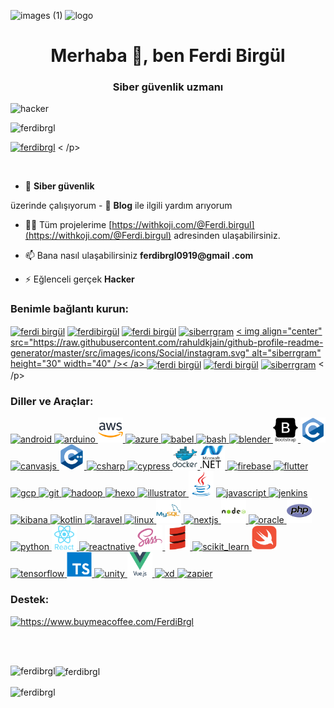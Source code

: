 ![images (1)](https://user-images.githubusercontent.com/77411013/211865205-69645c99-b8db-48de-b154-cbd47d5b2aad.jpeg)
![logo]()
<h1 align="center">Merhaba 👋, ben Ferdi 
Birgül</h1>
<h3 align="center">Siber güvenlik uzmanı</h3>
<img align="width"  alt="hacker"  rigth="400" src="https://encrypted-tbn0.gstatic.com/images?q=tbn:ANd9GcTotz2SQTcFexIsVryhMxSGIcL2_mDgmO9-WA&usqp=CAU" >

<p align="left"> <img src="https: //komarev.com/ghpvc/?username=ferdibrgl&label=Profile%20views&color=0e75b6&style=flat" alt="ferdibrgl" /> </p>

<p align="left"> <a href="https://github .com/ryo-ma/github-profile-trophy"><img src="https://github-profile-trophy.vercel.app/?username=ferdibrgl" alt="ferdibrgl" /></a> < /p>

<p align="left"> <a href="https://twitter.com/" target="blank"><img src="https://img.shields.io/twitter/follow/ ?logo=twitter&style=rozet için" alt=""/></a> </p>

- 🔭 **Siber güvenlik**

üzerinde çalışıyorum - 🤝 **Blog** ile ilgili yardım arıyorum

- 👨‍💻 Tüm projelerime [https://withkoji.com/@Ferdi.birgul](https://withkoji.com/@Ferdi.birgul) adresinden ulaşabilirsiniz.

- 📫 Bana nasıl ulaşabilirsiniz **ferdibrgl0919@gmail .com**

- ⚡ Eğlenceli gerçek **Hacker**

<h3 align="left">Benimle bağlantı kurun:</h3>
<p align="left">
<a href="https://dev.to/ ferdi birgül" target="blank"><img align="center" src="https://raw.githubusercontent.com/rahuldkjain/github-profile-readme-generator/master/src/images/icons/Social/devto .svg" alt="ferdi birgül" height="30" width="40" /></a>
<a href="https://linkedin.com/in/ferdibirgül" target="blank"><img align="center" src="https://raw.githubusercontent.com/rahuldkjain/github-profile-readme-generator/master/src/images/icons/Social/linked-in-alt.svg" alt="ferdibirgül" height="30" width="40" /></a >
<a href="https://stackoverflow.com/users/ferdi birgül" target="blank"><img align="center" src="https://raw.githubusercontent.com/rahuldkjain/github-profile- readme-generator/master/src/images/icons/Social/stack-overflow.svg" alt="ferdi birgül" height="30" width="40" /></a>
<a href="https:/ /fb.com/siberrgram" target="blank"><img align="center" src="https://raw.githubusercontent.com/rahuldkjain/github-profile-readme-generator/master/src/images/icons /Social/facebook.svg" alt="siberrgram" height="30" width="40" /></a>
<a href="https://instagram.com/siberrgram" target="blank">< img align="center" src="https://raw.githubusercontent.com/rahuldkjain/github-profile-readme-generator/master/src/images/icons/Social/instagram.svg" alt="siberrgram" height="30" width="40" />< /a>
<a href="https://www.behance.net/ferdi birgül" target="blank"><img align="center" src="https://raw.githubusercontent.com/rahuldkjain/github-profile- readme-generator/master/src/images/icons/Social/behance.svg" alt="ferdi birgül" height="30" width="40" /></a>
<a href="https://hashnode .com/ferdi birgül" target="blank"><img align="center" src="https://raw.githubusercontent.com/rahuldkjain/github-profile-readme-generator/master/src/images/icons/ Social/hashnode.svg" alt="ferdi birgül" height="30" width="40" /></a>
<a href="https://www.youtube.com/c/siberrgram" target=" boş"><img align="center" src="https://raw.githubusercontent.com/rahuldkjain/github-profile-readme-generator/master/src/images/icons/Social/youtube.svg" alt="siberrgram" height="30" width="40" /></a>
< /p>

<h3 align="left">Diller ve Araçlar:</h3>
<p align="left"> <a href="https://developer.android.com" target="_blank" rel="noreferrer"> <img src="https://raw.githubusercontent.com/devicons /devicon/master/icons/android/android-original-wordmark.svg" alt="android" width="40" height="40"/> </a> <a href="https://www.arduino .cc/" target="_blank" rel="noreferrer"> <img src="https://cdn.worldvectorlogo.com/logos/arduino-1.svg" alt="arduino" width="40" height= "40"/> </a> <a href="https://aws.amazon.com" target="_blank" rel="noreferrer"> <img src="https://raw.githubusercontent.com/devicons/devicon/master/icons/amazonwebservices/amazonwebservices-original-wordmark.svg" alt="aws" width="40" height="40"/> </a> <a href="https:// azure.microsoft.com/en-in/" target="_blank" rel="noreferrer"> <img src="https://www.vectorlogo.zone/logos/microsoft_azure/microsoft_azure-icon.svg" alt=" azure" width="40" height="40"/> </a> <a href="https://babeljs.io/" target="_blank" rel="noreferrer"> <img src="https: //www.vectorlogo.zone/logos/babeljs/babeljs-icon.svg" alt="babel" width="40" height="40"/> </a> <a href="https://www.gnu.org/software/bash/" target="_blank" rel="noreferrer"> <img src="https://www.vectorlogo.zone/logos/gnu_bash/gnu_bash-icon.svg" alt ="bash" width="40" height="40"/> </a> <a href="https://www.blender.org/" target="_blank" rel="noreferrer"> <img src ="https://download.blender.org/branding/community/blender_community_badge_white.svg" alt="blender" width="40" height="40"/> </a> <a href="https:// getbootstrap.com" target="_blank" rel="noreferrer"> <img src="https://raw.githubusercontent.com/devicons/devicon/master/icons/bootstrap/bootstrap-plain-wordmark.svg" alt="bootstrap" width="40" height="40"/> </a> <a href="https://www.cprogramming.com/" target="_blank" rel="noreferrer"> <img src="https://raw.githubusercontent.com/devicons/devicon/master/icons/c/c-original.svg" alt="c" width="40" height="40"/> </ a> <a href="https://canvasjs.com" target="_blank" rel="noreferrer"> <img src="https://raw.githubusercontent.com/Hardik0307/Hardik0307/master/assets/canvasjs -charts.svg" alt="canvasjs" width="40" height="40"/> </a> <a href="https://www.w3schools.com/cpp/" target="_blank" rel="noreferrer"> <img src="https://raw.githubusercontent.com/devicons/devicon/master/icons/cplusplus/cplusplus-original.svg" alt="cplusplus" width="40" yükseklik ="40"/> </a> <a href="https://www.w3schools.com/cs/" target="_blank" rel="noreferrer"> <img src="https://raw. githubusercontent.com/devicons/devicon/master/icons/csharp/csharp-original.svg" alt="csharp" width="40" height="40"/> </a> <a href="https:// www.cypress.io" target="_blank" rel="noreferrer"> <img src="https://raw.githubusercontent.com/simple-icons/simple-icons/6e46ec1fc23b60c8fd0d2f2ff46db82e16dbd75f/icons/cypress.svg" alt="cypress" width="40" height="40"/> </a> <a href="https://www. docker.com/" target="_blank" rel="noreferrer"> <img src="https://raw.githubusercontent.com/devicons/devicon/master/icons/docker/docker-original-wordmark.svg" alt ="docker" width="40" height="40"/> </a> <a href="https://dotnet.microsoft.com/" target="_blank" rel="noreferrer"> <img src ="https://raw.githubusercontent.com/devicons/devicon/master/icons/dot-net/dot-net-original-wordmark.svg" alt="dotnet" width="40" height="40"/> </a> <a href="https://firebase.google.com/" target="_blank" rel="noreferrer"> <img src="https://www.vectorlogo.zone/ logolar/firebase/firebase-icon.svg" alt="firebase" width="40" height="40"/> </a> <a href="https://flutter.dev" target="_blank" rel ="noreferrer"> <img src="https://www.vectorlogo.zone/logos/flutterio/flutterio-icon.svg" alt="flutter" width="40" height="40"/> </a > <a href="https://cloud.google.com" target="_blank" rel="noreferrer"> <img src="https://www.vectorlogo.zone/logos/google_cloud/google_cloud-icon.svg" alt="gcp" width="40" height="40"/> </a> <a href="https://git-scm.com/" hedef ="_blank" rel="noreferrer"> <img src="https://www.vectorlogo.zone/logos/git-scm/git-scm-icon.svg" alt="git" width="40" yükseklik ="40"/> </a> <a href="https://hadoop.apache.org/" target="_blank" rel="noreferrer"> <img src="https://www.vectorlogo. zone/logos/apache_hadoop/apache_hadoop-icon.svg" alt="hadoop" width="40" height="40"/> </a> <a href="hexo.io/" target="_blank" rel= "noreferrer"> <img src="https://www.vectorlogo.zone/logos/hexoio/hexoio-icon.svg" alt="hexo" width="40" height="40"/> </a> <a href ="https://www.adobe.com/in/products/illustrator.html" target="_blank" rel="noreferrer"> <img src="https://www.vectorlogo.zone/logos/adobe_illustrator/ adobe_illustrator-icon.svg" alt="illustrator" width="40" height="40"/> </a> <a href="https://www.java.com" target="_blank" rel=" noreferrer"> <img src="https://raw.githubusercontent.com/devicons/devicon/master/icons/java/java-original.svg" alt="java" width="40" height="40"/ ></a> <a href="https://developer.mozilla.org/en-US/docs/Web/JavaScript" target="_blank" rel="noreferrer"> <img src="https://raw .githubusercontent.com/devicons/devicon/master/icons/javascript/javascript-original.svg" alt="javascript" width="40" height="40"/> </a> <a href="https:/ /www.jenkins.io" target="_blank" rel="noreferrer"> <img src="https://www.vectorlogo.zone/logos/jenkins/jenkins-icon.svg" alt="jenkins" genişlik= "40" height="40"/> </a> <a href="https://www.elastic.co/kibana" target="_blank" rel="noreferrer"> <img src="https://www.vectorlogo.zone/logos/elasticco_kibana/elasticco_kibana-icon.svg" alt="kibana" width="40" height="40"/> </a> <a href=" https://kotlinlang.org" target="_blank" rel="noreferrer"> <img src="https://www.vectorlogo.zone/logos/kotlinlang/kotlinlang-icon.svg" alt="kotlin" genişliği ="40" height="40"/> </a> <a href="https://laravel.com/" target="_blank" rel="noreferrer"> <img src="https://raw .githubusercontent.com/devicons/devicon/master/icons/laravel/laravel-plain-wordmark.svg" alt="laravel" width="40" height="40"/> </a><a href="https://www.linux.org/" target="_blank" rel="noreferrer"> <img src="https://raw.githubusercontent.com/devicons/devicon/master/icons/ linux/linux-original.svg" alt="linux" width="40" height="40"/> </a> <a href="https://www.mysql.com/" target="_blank" rel="noreferrer"> <img src="https://raw.githubusercontent.com/devicons/devicon/master/icons/mysql/mysql-original-wordmark.svg" alt="mysql" width="40" yükseklik ="40"/> </a> <a href="https://nextjs.org/" target="_blank" rel="noreferrer"> <img src="https://cdn.worldvectorlogo.com/logos/nextjs-2.svg" alt="nextjs" width="40" height="40"/> </a> <a href="https://nodejs.org" target="_blank" rel ="noreferrer"> <img src="https://raw.githubusercontent.com/devicons/devicon/master/icons/nodejs/nodejs-original-wordmark.svg" alt="nodejs" width="40" height= "40"/> </a> <a href="https://www.oracle.com/" target="_blank" rel="noreferrer"> <img src="https://raw.githubusercontent.com /devicons/devicon/master/icons/oracle/oracle-original.svg" alt="oracle" width="40" height="40"/> </a> <a href="https://www.php .ağ"target="_blank" rel="noreferrer"> <img src="https://raw.githubusercontent.com/devicons/devicon/master/icons/php/php-original.svg" alt="php" width=" 40" height="40"/> </a> <a href="https://www.python.org" target="_blank" rel="noreferrer"> <img src="https://raw. githubusercontent.com/devicons/devicon/master/icons/python/python-original.svg" alt="python" width="40" height="40"/> </a> <a href="https:// tepki js.org/" target="_blank" rel="noreferrer"> <img src="https://raw.githubusercontent.com/devicons/devicon/master/icons/react/react-original-wordmark.svg"alt="react" width="40" height="40"/> </a> <a href="https://reactnative.dev/" target="_blank" rel="noreferrer"> <img src= "https://reactnative.dev/img/header_logo.svg" alt="reactnative" width="40" height="40"/> </a> <a href="https://sass-lang.com " target="_blank" rel="noreferrer"> <img src="https://raw.githubusercontent.com/devicons/devicon/master/icons/sass/sass-original.svg" alt="sass" width= "40" height="40"/> </a> <a href="https://www.scala-lang.org" target="_blank" rel="noreferrer"> <img src="https://raw.githubusercontent.com/devicons/devicon/master/icons/scala/scala-original.svg" alt="scala" width="40" height="40"/> </a > <a href="https://scikit-learn.org/" target="_blank" rel="noreferrer"> <img src="https://upload.wikimedia.org/wikipedia/commons/0/05 /Scikit_learn_logo_small.svg" alt="scikit_learn" width="40" height="40"/> </a> <a href="https://developer.apple.com/swift/" target="_blank" rel ="noreferrer"> <img src="https://raw.githubusercontent.com/devicons/devicon/master/icons/swift/swift-original.svg" alt="swift" width="40" height="40 "/></a> <a href="https://www.tensorflow.org" target="_blank" rel="noreferrer"> <img src="https://www.vectorlogo.zone/logos/tensorflow/tensorflow -icon.svg" alt="tensorflow" width="40" height="40"/> </a> <a href="https://www.typescriptlang.org/" target="_blank" rel=" noreferrer"> <img src="https://raw.githubusercontent.com/devicons/devicon/master/icons/typescript/typescript-original.svg" alt="typescript" width="40" height="40"/ > </a> <a href="https://unity.com/" target="_blank" rel="noreferrer"> <img src="https://www.vectorlogo.zone/logos/unity3d/unity3d-icon.svg" alt="unity" width="40" height="40"/> </a> <a href="https://vuejs.org/" hedef ="_blank" rel="noreferrer"> <img src="https://raw.githubusercontent.com/devicons/devicon/master/icons/vuejs/vuejs-original-wordmark.svg" alt="vuejs" width= "40" height="40"/> </a> <a href="https://www.adobe.com/products/xd.html" target="_blank" rel="noreferrer"> <img src= "https://cdn.worldvectorlogo.com/logos/adobe-xd.svg" alt="xd" width="40" height="40"/> </a> <a href="https://zapier .com"target="_blank" rel="noreferrer"> <img src="https://www.vectorlogo.zone/logos/zapier/zapier-icon.svg" alt="zapier" width="40" height="40 "/> </a> </p>

<h3 align="left">Destek:</h3>
<p> <a href="https://www.buymeacoffee.com/https://www.buymeacoffee.com/FerdiBrgl"> <img align=" sol" src="https://cdn.buymeacoffee.com/buttons/v2/default-yellow.png" height="50" width="210" alt="https://www.buymeacoffee.com/FerdiBrgl" /></a> </p><br><br>

<p><img align="left" src="https://github-readme-stats.vercel.app/api/top-langs?username=ferdibrgl&show_icons=true&locale=en&layout=compact" alt="ferdibrgl" /> </p>

<p> <img align="center" src="https://github-readme-stats.vercel.app/api?username=ferdibrgl&show_icons=true&locale=en" alt="ferdibrgl" /> </p>

<p><img align="center" src="https://github-readme-streak-stats.herokuapp.com/?user=ferdibrgl&" alt="ferdibrgl" /></p>

